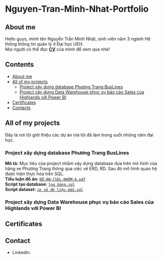 # Nguyen-Tran-Minh-Nhat-Portfolio
## About me
Hello guys, mình tên Nguyễn Trần Minh Nhật, sinh viên năm 3 ngành Hệ thống thông tin quản lý ở Đại học UEH.<br> 
Mọi người có thể đọc [**CV**](https://www.canva.com/design/DAGBnX_vQn0/wXkas1t2TYlTo7DRcgexGw/edit?utm_content=DAGBnX_vQn0&utm_campaign=designshare&utm_medium=link2&utm_source=sharebutton) của mình để xem qua nhé!
## Contents
* [About me](#about-me)
* [All of my projects](#projects)
  - [Project xây dựng database Phương Trang BusLines](#Project-xây-dựng-database-Phương-Trang-BusLines)
  - [Project xây dựng Data Warehouse phục vụ báo cáo Sales của Highlands với Power BI](#Project-xây-dựng-data-warehouse-phục-vụ-báo-cáo-Sales-của-Highlands-với-Power-BI)
* [Certificates](#Certificates)
* [Contacts](#Contacts)
## All of my projects
Đây là nơi tôi giới thiệu các dự án mà tôi đã làm trong suốt những năm đại học.
### Project xây dựng database Phương Trang BusLines
**Mô tả:** Mục tiêu của project nhằm xây dựng database dựa trên mô hình của hãng xe Phương Trang thông qua việc vẽ ERD, RD. Sau đó mô hình quan hệ được hiện thực hóa trên SQL.<br>
**Tiểu luận đồ án:** <a href = "https://github.com/HackJacker073/Nguyen-Tran-Minh-Nhat-Portfolio/blob/main/%C4%90%E1%BB%92%20%C3%81N%20CSDL/%C4%90%E1%BB%92-%C3%81N-CSDL-NH%C3%93M-6.pdf"> <code>ĐỒ-ÁN-CSDL-NHÓM-6.pdf</code></a><br>
**Script tạo database:** <a href = "https://github.com/HackJacker073/Nguyen-Tran-Minh-Nhat-Portfolio/blob/main/%C4%90%E1%BB%92%20%C3%81N%20CSDL/t%E1%BA%A1o%20b%E1%BA%A3ng.sql"> 
<code>tạo bảng.sql</code></a><br>
**Script dataset:** <a href = "https://github.com/HackJacker073/Nguyen-Tran-Minh-Nhat-Portfolio/blob/main/%C4%90%E1%BB%92%20%C3%81N%20CSDL/c%C6%A1%20s%E1%BB%9F%20d%E1%BB%AF%20li%E1%BB%87u%20m%E1%BA%ABu.sql"> <code>cơ sở dữ liệu mẫu.sql</code></a><br>
### Project xây dựng Data Warehouse phục vụ báo cáo Sales của Highlands với Power BI

## Certificates 

## Contact
* LinkedIn: 









